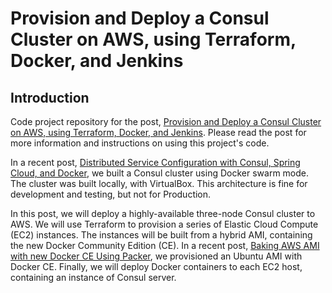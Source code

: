# Provision and Deploy a Consul Cluster on AWS, using Terraform, Docker, and Jenkins

## Introduction

Code project repository for the post, [Provision and Deploy a Consul Cluster on AWS, using Terraform, Docker, and Jenkins](http://programmaticponderings.com/2017/03/18/provision-and-deploy-a-consul-cluster-on-aws-using-terraform-docker-and-jenkins). Please read the post for more information and instructions on using this project's code.

In a recent post, [Distributed Service Configuration with Consul, Spring Cloud, and Docker](http://programmaticponderings.com/2017/02/28/distributed-service-configuration-with-consul-spring-cloud-and-docker-2/), we built a Consul cluster using Docker swarm mode. The cluster was built locally, with VirtualBox. This architecture is fine for development and testing, but not for Production.

In this post, we will deploy a highly-available three-node Consul cluster to AWS. We will use Terraform to provision a series of Elastic Cloud Compute (EC2) instances. The instances will be built from a hybrid AMI, containing the new Docker Community Edition (CE). In a recent post, [Baking AWS AMI with new Docker CE Using Packer](http://programmaticponderings.com/2017/03/06/baking-aws-ami-with-new-docker-ce-using-packer/), we provisioned an Ubuntu AMI with Docker CE. Finally, we will deploy Docker containers to each EC2 host, containing an instance of Consul server.

